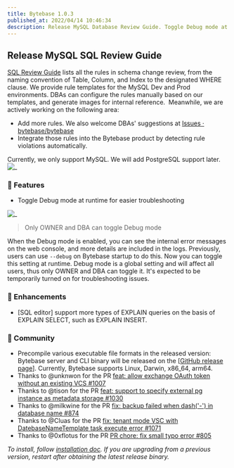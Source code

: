 ```yaml
---
title: Bytebase 1.0.3
published_at: 2022/04/14 10:46:34
description: Release MySQL Database Review Guide. Toggle Debug mode at runtime for easier troubleshooting. SQL editor support more types of EXPLAIN queries on the basis of EXPLAIN SELECT, such as EXPLAIN INSERT.
---
```


## Release MySQL SQL Review Guide

[SQL Review Guide](https://bytebase.com/sql-review-guide) lists all the rules in schema change review, from the naming convention of Table, Column, and Index to the designated WHERE clause. We provide rule templates for the MySQL Dev and Prod environments. DBAs can configure the rules manually based on our templates, and generate images for internal reference.  Meanwhile, we are actively working on the following area:

- Add more rules. We also welcome DBAs' suggestions at [Issues · bytebase/bytebase](https://github.com/bytebase/bytebase/issues)
- Integrate those rules into the Bytebase product by detecting rule violations automatically.

Currently, we only support MySQL. We will add PostgreSQL support later.
![_](/content/changelog/1.0.3/sql-review-guide.gif)

### 🚀 Features

- Toggle Debug mode at runtime for easier troubleshooting

![_](/content/changelog/1.0.3/debug-mode.gif)

> Only OWNER and DBA can toggle Debug mode

When the Debug mode is enabled, you can see the internal error messages on the web console, and more details are included in the logs. Previously, users can use `--debug` on Bytebase startup to do this. Now you can toggle this setting at runtime. Debug mode is a global setting and will affect all users, thus only OWNER and DBA can toggle it. It's expected to be temporarily turned on for troubleshooting issues.

### 🎄 Enhancements

- [SQL editor] support more types of EXPLAIN queries on the basis of EXPLAIN SELECT, such as EXPLAIN INSERT.

### 🎠 Community

- Precompile various executable file formats in the released version: Bytebase server and CLI binary will be released on the [[GitHub release page](https://github.com/bytebase/bytebase/releases)]. Currently, Bytebase supports Linux, Darwin, x86_64, arm64.
- Thanks to @unknwon for the PR [feat: allow exchange OAuth token without an existing VCS #1007](https://github.com/bytebase/bytebase/pull/1007)
- Thanks to @tison for the PR [feat: support to specify external pg instance as metadata storage #1030](https://github.com/bytebase/bytebase/pull/1030)
- Thanks to @milkwine for the PR [fix: backup failed when dash('-') in database name #874](https://github.com/bytebase/bytebase/pull/874)
- Thanks to @Cluas for the PR [fix: tenant mode VSC with DatebaseNameTemplate task execute error #1071](https://github.com/bytebase/bytebase/pull/1071)
- Thanks to @0xflotus for the PR [PR chore: fix small typo error #805](https://github.com/bytebase/bytebase/pull/805)

_To install, follow [installation doc](/docs/get-started/install/overview). If you are upgrading from a previous version, restart after obtaining the latest release binary._
